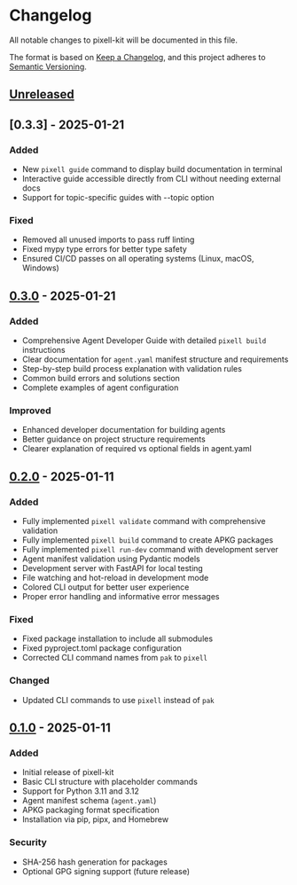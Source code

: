 # Changelog

All notable changes to pixell-kit will be documented in this file.

The format is based on [Keep a Changelog](https://keepachangelog.com/en/1.0.0/),
and this project adheres to [Semantic Versioning](https://semver.org/spec/v2.0.0.html).

## [Unreleased]

## [0.3.3] - 2025-01-21

### Added
- New `pixell guide` command to display build documentation in terminal
- Interactive guide accessible directly from CLI without needing external docs
- Support for topic-specific guides with --topic option

### Fixed
- Removed all unused imports to pass ruff linting
- Fixed mypy type errors for better type safety
- Ensured CI/CD passes on all operating systems (Linux, macOS, Windows)

## [0.3.0] - 2025-01-21

### Added
- Comprehensive Agent Developer Guide with detailed `pixell build` instructions
- Clear documentation for `agent.yaml` manifest structure and requirements
- Step-by-step build process explanation with validation rules
- Common build errors and solutions section
- Complete examples of agent configuration

### Improved
- Enhanced developer documentation for building agents
- Better guidance on project structure requirements
- Clearer explanation of required vs optional fields in agent.yaml

## [0.2.0] - 2025-01-11

### Added
- Fully implemented `pixell validate` command with comprehensive validation
- Fully implemented `pixell build` command to create APKG packages
- Fully implemented `pixell run-dev` command with development server
- Agent manifest validation using Pydantic models
- Development server with FastAPI for local testing
- File watching and hot-reload in development mode
- Colored CLI output for better user experience
- Proper error handling and informative error messages

### Fixed
- Fixed package installation to include all submodules
- Fixed pyproject.toml package configuration
- Corrected CLI command names from `pak` to `pixell`

### Changed
- Updated CLI commands to use `pixell` instead of `pak`

## [0.1.0] - 2025-01-11

### Added
- Initial release of pixell-kit
- Basic CLI structure with placeholder commands
- Support for Python 3.11 and 3.12
- Agent manifest schema (`agent.yaml`)
- APKG packaging format specification
- Installation via pip, pipx, and Homebrew

### Security
- SHA-256 hash generation for packages
- Optional GPG signing support (future release)

[Unreleased]: https://github.com/pixell-global/pixell-kit/compare/v0.3.0...HEAD
[0.3.0]: https://github.com/pixell-global/pixell-kit/compare/v0.2.0...v0.3.0
[0.2.0]: https://github.com/pixell-global/pixell-kit/compare/v0.1.0...v0.2.0
[0.1.0]: https://github.com/pixell-global/pixell-kit/releases/tag/v0.1.0